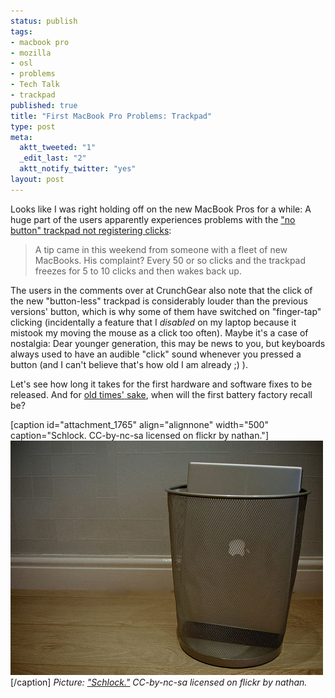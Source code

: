 ```yaml
--- 
status: publish
tags: 
- macbook pro
- mozilla
- osl
- problems
- Tech Talk
- trackpad
published: true
title: "First MacBook Pro Problems: Trackpad"
type: post
meta: 
  aktt_tweeted: "1"
  _edit_last: "2"
  aktt_notify_twitter: "yes"
layout: post
---
```

Looks like I was right holding off on the new MacBook Pros for a while: A huge part of the users apparently experiences problems with the <a href="http://www.crunchgear.com/2008/11/02/macbook-no-button-trackpads-not-registering-clicks/">"no button" trackpad not registering clicks</a>:

<blockquote>A tip came in this weekend from someone with a fleet of new MacBooks. His complaint? Every 50 or so clicks and the trackpad freezes for 5 to 10 clicks and then wakes back up.</blockquote>

The users in the comments over at CrunchGear also note that  the click of the new "button-less" trackpad is considerably louder than the previous versions' button, which is why some of them have switched on "finger-tap" clicking (incidentally a feature that I <em>disabled</em> on my laptop because it mistook my moving the mouse as a click too often). Maybe it's a case of nostalgia: Dear younger generation, this may be news to you, but keyboards always used to have an audible "click" sound whenever you pressed a button (and I can't believe that's how old I am already ;) ).

Let's see how long it takes for the first hardware and software fixes to be released. And for <a href="http://blog.jeanpierre.de/2007/12/29/what-is-it-with-apple-macbooks-and-their-batteries/">old times' sake</a>, when will the first battery factory recall be?

[caption id="attachment_1765" align="alignnone" width="500" caption="Schlock. CC-by-nc-sa licensed on flickr by nathan."]<img src="/media/wp/2008/11/trashed-macbook-pro.jpg" alt="Schlock. CC-by-nc-sa licensed on flickr by nathan." title="Trashed Macbook Pro" width="500" height="375" class="size-medium wp-image-1765" />[/caption]
<em>Picture: <a href="http://flickr.com/photos/ndm007/171398958/">"Schlock."</a> CC-by-nc-sa licensed on flickr by nathan.</em>
